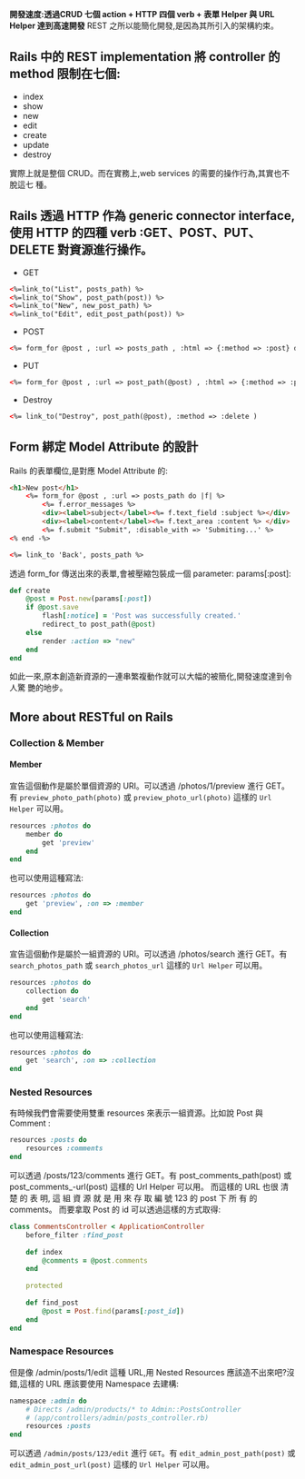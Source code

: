 **開發速度:透過CRUD 七個 action + HTTP 四個 verb + 表單 Helper 與 URL Helper 達到高速開發**
REST 之所以能簡化開發,是因為其所引入的架構約束。

## Rails 中的 REST implementation 將 controller 的 method 限制在七個:

 - index
 - show
 - new
 - edit
 - create
 - update
 - destroy
 
實際上就是整個 CRUD。而在實務上,web services 的需要的操作行為,其實也不脫這七
種。

## Rails 透過 HTTP 作為 generic connector interface,使用 HTTP 的四種 verb :GET、POST、PUT、DELETE 對資源進行操作。

 - GET
```html
<%=link_to("List", posts_path) %>
<%=link_to("Show", post_path(post)) %>
<%=link_to("New", new_post_path) %>
<%=link_to("Edit", edit_post_path(post)) %>
```
 - POST
```html
<%= form_for @post , :url => posts_path , :html => {:method => :post} do |f| %>
```
 - PUT
 
```html
<%= form_for @post , :url => post_path(@post) , :html => {:method => :put} do |f| %>
```
- Destroy

```html
<%= link_to("Destroy", post_path(@post), :method => :delete )
```

## Form 綁定 Model Attribute 的設計
Rails 的表單欄位,是對應 Model Attribute 的:

```html
<h1>New post</h1>
    <%= form_for @post , :url => posts_path do |f| %>
        <%= f.error_messages %>
        <div><label>subject</label><%= f.text_field :subject %></div>
        <div><label>content</label><%= f.text_area :content %> </div>
        <%= f.submit "Submit", :disable_with => 'Submiting...' %>
<% end -%>

<%= link_to 'Back', posts_path %>
```

透過 form_for 傳送出來的表單,會被壓縮包裝成一個 parameter: params[:post]:
```Ruby
def create
    @post = Post.new(params[:post])
    if @post.save
        flash[:notice] = 'Post was successfully created.'
        redirect_to post_path(@post)
    else
        render :action => "new"
    end
end
```
如此一來,原本創造新資源的一連串繁複動作就可以大幅的被簡化,開發速度達到令人驚
艷的地步。

## More about RESTful on Rails

### Collection & Member

#### Member
宣告這個動作是屬於單個資源的 URI。可以透過 /photos/1/preview 進行 GET。有 `preview_photo_path(photo)` 或 `preview_photo_url(photo)` 這樣的 `Url Helper` 可以用。

```Ruby
resources :photos do
    member do
        get 'preview'
    end
end
```
也可以使用這種寫法:

```Ruby
resources :photos do
    get 'preview', :on => :member
end
```
#### Collection
宣告這個動作是屬於一組資源的 URI。可以透過 /photos/search 進行 GET。有 `search_photos_path` 或 `search_photos_url` 這樣的 `Url Helper` 可以用。

```Ruby
resources :photos do
    collection do
        get 'search'
    end
end
```
也可以使用這種寫法:

```Ruby
resources :photos do
    get 'search', :on => :collection
end
```

### Nested Resources

有時候我們會需要使用雙重 resources 來表示一組資源。比如說 Post 與 Comment :

```Ruby
resources :posts do
    resources :comments
end
```
可以透過 /posts/123/comments 進行 GET。有 post_comments_path(post) 或 post_comments_-url(post) 這樣的 Url Helper 可以用。
而這樣的 URL 也很 清 楚 的 表 明, 這 組 資 源 就 是 用 來 存 取 編 號 123 的 post 下 所 有 的 comments。
而要拿取 Post 的 id 可以透過這樣的方式取得:
```Ruby
class CommentsController < ApplicationController
    before_filter :find_post
    
    def index
        @comments = @post.comments
    end
        
    protected
        
    def find_post
        @post = Post.find(params[:post_id])
    end
end
```

### Namespace Resources
但是像 /admin/posts/1/edit 這種 URL,用 Nested Resources 應該造不出來吧?沒錯,這樣的 URL 應該要使用 Namespace 去建構:
```Ruby
namespace :admin do
    # Directs /admin/products/* to Admin::PostsController
    # (app/controllers/admin/posts_controller.rb)
    resources :posts
end
```
可以透過 `/admin/posts/123/edit` 進行 `GET`。有 `edit_admin_post_path(post)` 或 `edit_admin_post_url(post)` 這樣的 `Url Helper` 可以用。